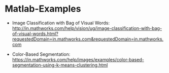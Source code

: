 # Matlab-Examples

- Image Classification with Bag of Visual Words: http://in.mathworks.com/help/vision/ug/image-classification-with-bag-of-visual-words.html?requestedDomain=in.mathworks.com&requestedDomain=in.mathworks.com

- Color-Based Segmentation: https://in.mathworks.com/help/images/examples/color-based-segmentation-using-k-means-clustering.html

